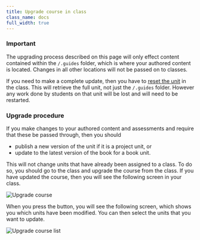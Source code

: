 ```yaml
---
title: Upgrade course in class
class_name: docs
full_width: true
---
```


### Important
The upgrading process described on this page will only effect content contained within the `/.guides` folder, which is where your authored content is located. Changes in all other locations will not be passed on to classes. 

If you need to make a complete update, then you have to [reset the unit](/docs/classes/unitmanagement/reset-unit/) in the class. This will retrieve the full unit, not just the `/.guides` folder. However any work done by students on that unit will be lost and will need to be restarted.

### Upgrade procedure
If you make changes to your authored content and assessments and require that these be passed through, then you should

- publish a new version of the unit if it is a project unit, or
- update to the latest version of the book for a book unit.

This will not change units that have already been assigned to a class. To do so, you should go to the class and upgrade the course from the class. If you have updated the course, then you will see the following screen in your class.

<img alt="Upgrade course" src="/img/docs/class_administration/upgradecourse.png" class="simple"/>

When you press the button, you will see the following screen, which shows you which units have been modified. You can then select the units that you want to update. 

<img alt="Upgrade course list" src="/img/docs/class_administration/stackupdated.png" class="simple"/>

